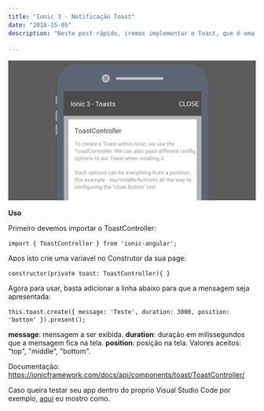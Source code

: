 ```yaml
---
title: "Ionic 3 - Notificação Toast"
date: "2018-15-05"
description: "Neste post rápido, iremos implementar o Toast, que é uma pequena notificação usada em aplicações modernas, seja mobile ou web."

---
```

![](https://raw.githubusercontent.com/CassioPimentel/cassiopimentel.github.io/master/images/NotificacaoToast/Toast.jpg)

**Uso**

Primeiro devemos importar o ToastController:

    import { ToastController } from 'ionic-angular';

Apos isto crie uma variavel no Construtor da sua page:

    constructor(private toast: ToastController){ }

Agora para usar, basta adicionar a linha abaixo para que a mensagem seja apresentada:

    this.toast.create({ message: 'Teste', duration: 3000, position: 'botton' }).present();

**message**: mensagem a ser exibida.
**duration**: duração em milissegundos que a mensagem fica na tela.
**position**: posição na tela. Valores aceitos: "top", "middle", "bottom".

Documentação: https://ionicframework.com/docs/api/components/toast/ToastController/

Caso queira testar seu app dentro do proprio Visual Studio Code por exemplo, [aqui](http://cassiopimentel.github.io/2018/Testando-app-ionic-diretamente-no-VSCode/) eu mostro como.
